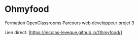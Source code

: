 # Ohmyfood

Formation OpenClassrooms 
Parcours web développeur projet 3


Lien direct: [https://nicolas-leveque.github.io/Ohmyfood/]
